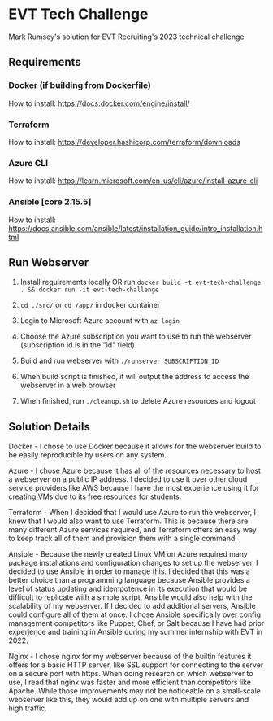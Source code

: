 # EVT Tech Challenge
Mark Rumsey's solution for EVT Recruiting's 2023 technical challenge

## Requirements

### Docker (if building from Dockerfile)

How to install: https://docs.docker.com/engine/install/

### Terraform

How to install: https://developer.hashicorp.com/terraform/downloads

### Azure CLI

How to install: https://learn.microsoft.com/en-us/cli/azure/install-azure-cli

### Ansible [core 2.15.5]

How to install: https://docs.ansible.com/ansible/latest/installation_guide/intro_installation.html

## Run Webserver

1. Install requirements locally OR run ```docker build -t evt-tech-challenge . && docker run -it evt-tech-challenge``` 

2. ```cd ./src/``` or ```cd /app/``` in docker container

3. Login to Microsoft Azure account with ```az login```

4. Choose the Azure subscription you want to use to run the webserver (subscription id is in the "id" field)

5. Build and run webserver with ```./runserver SUBSCRIPTION_ID```

6. When build script is finished, it will output the address to access the webserver in a web browser

7. When finished, run ```./cleanup.sh``` to delete Azure resources and logout

## Solution Details

Docker - I chose to use Docker because it allows for the webserver build to be easily reproducible by users on any system.

Azure - I chose Azure because it has all of the resources necessary to host a webserver on a public IP address. I decided to use it over other cloud service providers like AWS because I have the most experience using it for creating VMs due to its free resources for students.

Terraform - When I decided that I would use Azure to run the webserver, I knew that I would also want to use Terraform. This is because there are many different Azure services required, and Terraform offers an easy way to keep track all of them and provision them with a single command.

Ansible - Because the newly created Linux VM on Azure required many package installations and configuration changes to set up the webserver, I decided to use Ansible in order to manage this. I decided that this was a better choice than a programming language because Ansible provides a level of status updating and idempotence in its execution that would be difficult to replicate with a simple script. Ansible would also help with the scalability of my webserver. If I decided to add additional servers, Ansible could configure all of them at once. I chose Ansible specifically over config management competitors like Puppet, Chef, or Salt because I have had prior experience and training in Ansible during my summer internship with EVT in 2022.

Nginx - I chose nginx for my webserver because of the builtin features it offers for a basic HTTP server, like SSL support for connecting to the server on a secure port with https. When doing research on which webserver to use, I read that nginx was faster and more efficient than competitors like Apache. While those improvements may not be noticeable on a small-scale webserver like this, they would add up on one with multiple servers and high traffic.